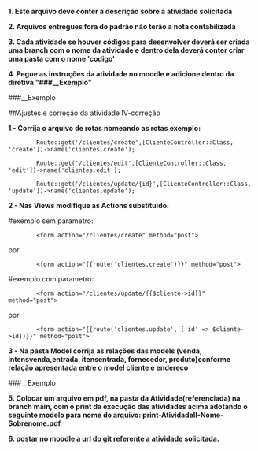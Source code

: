 **1. Este arquivo deve conter a descrição sobre a atividade solicitada**

**2. Arquivos entregues fora do padrão não terão a nota contabilizada**

**3. Cada atividade se houver códigos para desenvolver deverá ser criada uma branch com o nome da atividade e dentro dela deverá conter criar uma pasta com o nome 'codigo'**

**4. Pegue as instruções da atividade no moodle e adicione dentro da diretiva "###__Exemplo"**

###__Exemplo

##Ajustes e correção da atividade IV-correção

**1 - Corrija o arquivo de rotas nomeando as rotas exemplo:**

            Route::get('/clientes/create',[ClienteController::Class, 'create'])->name('clientes.create');
            
            Route::get('/clientes/edit',[ClienteController::Class, 'edit'])->name('clientes.edit'); 
            
            Route::get('/clientes/update/{id}',[ClienteController::Class, 'update'])->name('clientes.update');

**2 - Nas Views modifique as Actions substituido:**

#exemplo sem parametro:

            <form action="/clientes/create" method="post">
por

            <form action="{{route('clientes.create')}}" method="post">
            
#exemplo com parametro:
            
            <form action="/clientes/update/{{$cliente->id}}" method="post">
                        
por
                        
            <form action="{{route('clientes.update', ['id' => $cliente->id])}}" method="post">
  
**3 - Na pasta Model corrija as relações das models (venda, intensvenda,entrada, itensentrada, fornecedor, produto)conforme relação apresentada entre o model cliente e endereço**

###__Exemplo
  
**5. Colocar um arquivo em pdf, na pasta da Atividade(referenciada) na branch main, com o print da execução das atividades acima adotando o seguinte modelo para nome do arquivo: print-AtividadeII-Nome-Sobrenome.pdf**

**6. postar no moodle a url do git referente a atividade solicitada.**
